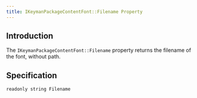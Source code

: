 ```yaml
---
title: IKeymanPackageContentFont::Filename Property
---
```


## Introduction

The `IKeymanPackageContentFont::Filename` property returns the filename
of the font, without path.

## Specification

``` clike
readonly string Filename
```
